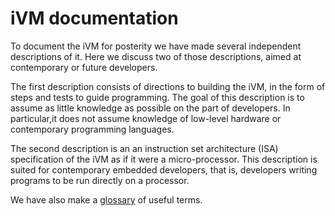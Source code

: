 # iVM documentation

To document the iVM for posterity we have made several independent descriptions of it. Here we discuss two of those descriptions, aimed at contemporary or future developers.

The first description consists of directions to building the iVM, in the form of steps and tests to guide programming. The goal of this description is to assume as little knowledge as possible on the part of developers. In particular,it does not assume knowledge of low-level hardware or contemporary programming languages.

The second description is an an instruction set architecture (ISA) specification of the iVM as if it were a micro-processor. 
This description is suited for contemporary embedded developers, that is, developers writing programs to be run directly on a processor.

We have also make a [glossary](glossary.md) of useful terms.

